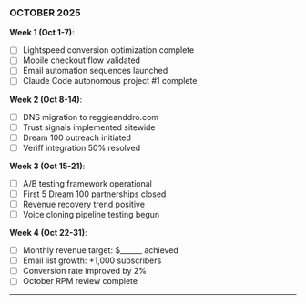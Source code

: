 ### **OCTOBER 2025**

**Week 1 (Oct 1-7)**:

- [ ] Lightspeed conversion optimization complete
- [ ] Mobile checkout flow validated
- [ ] Email automation sequences launched
- [ ] Claude Code autonomous project #1 complete

**Week 2 (Oct 8-14)**:

- [ ] DNS migration to reggieanddro.com
- [ ] Trust signals implemented sitewide
- [ ] Dream 100 outreach initiated
- [ ] Veriff integration 50% resolved

**Week 3 (Oct 15-21)**:

- [ ] A/B testing framework operational
- [ ] First 5 Dream 100 partnerships closed
- [ ] Revenue recovery trend positive
- [ ] Voice cloning pipeline testing begun

**Week 4 (Oct 22-31)**:

- [ ] Monthly revenue target: $______ achieved
- [ ] Email list growth: +1,000 subscribers
- [ ] Conversion rate improved by 2%
- [ ] October RPM review complete

---
